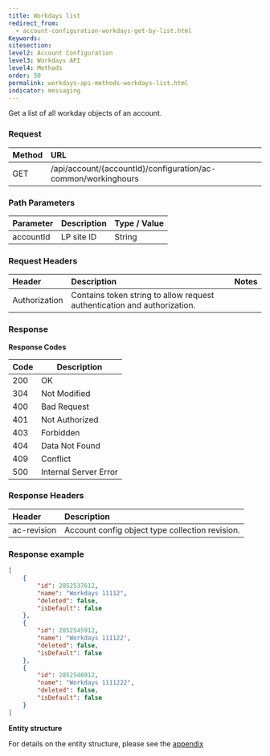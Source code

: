```yaml
---
title: Workdays list
redirect_from:
  - account-configuration-workdays-get-by-list.html
Keywords:
sitesection:
level2: Account Configuration
level3: Workdays API
level4: Methods
order: 50
permalink: workdays-api-methods-workdays-list.html
indicator: messaging
---
```


Get a list of all workday objects of an account.

### Request

| Method | URL |
| :-------- | :------ |
| GET  |/api/account/{accountId}/configuration/ac-common/workinghours|

### Path Parameters

 |Parameter  |Description |  Type / Value |
 |:----------- | :------------ | :--------------- |
 |accountId | LP site ID | String|


### Request Headers

|Header | Description| Notes |
|:------- | :-------------- | :--- |
|Authorization | Contains token string to allow request authentication and authorization.|

### Response

**Response Codes**

| Code | Description           |
|------|-----------------------|
| 200  | OK                    |
| 304  | Not Modified          |
| 400  | Bad Request           |
| 401  | Not Authorized        |
| 403  | Forbidden             |
| 404  | Data Not Found        |
| 409  | Conflict              |
| 500  | Internal Server Error |

### Response Headers

|Header|  Description|
|:-------|   :-----  |
|ac-revision|  Account config object type collection revision.|  

### Response example

```json
[
    {
        "id": 2852537612,
        "name": "Workdays 11112",
        "deleted": false,
        "isDefault": false
    },
    {
        "id": 2852545912,
        "name": "Workdays 111122",
        "deleted": false,
        "isDefault": false
    },
    {
        "id": 2852546012,
        "name": "Workdays 1111222",
        "deleted": false,
        "isDefault": false
    }
]
```

**Entity structure**

For details on the entity structure, please see the [appendix](https://lpgithub.dev.lprnd.net/product-marketing/developers-community/blob/workdays-documentation/pages/documents/account-configuration/workdays/appendix.md)
